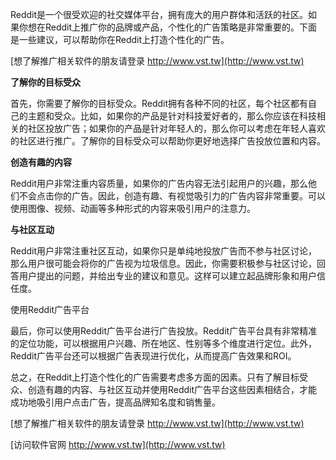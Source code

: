 Reddit是一个很受欢迎的社交媒体平台，拥有庞大的用户群体和活跃的社区。如果你想在Reddit上推广你的品牌或产品，个性化的广告策略是非常重要的。下面是一些建议，可以帮助你在Reddit上打造个性化的广告。

[想了解推广相关软件的朋友请登录 http://www.vst.tw](http://www.vst.tw)

**了解你的目标受众**

首先，你需要了解你的目标受众。Reddit拥有各种不同的社区，每个社区都有自己的主题和受众。比如，如果你的产品是针对科技爱好者的，那么你应该在科技相关的社区投放广告；如果你的产品是针对年轻人的，那么你可以考虑在年轻人喜欢的社区进行推广。了解你的目标受众可以帮助你更好地选择广告投放位置和内容。

**创造有趣的内容**

Reddit用户非常注重内容质量，如果你的广告内容无法引起用户的兴趣，那么他们不会点击你的广告。因此，创造有趣、有视觉吸引力的广告内容非常重要。可以使用图像、视频、动画等多种形式的内容来吸引用户的注意力。

**与社区互动**

Reddit用户非常注重社区互动，如果你只是单纯地投放广告而不参与社区讨论，那么用户很可能会将你的广告视为垃圾信息。因此，你需要积极参与社区讨论，回答用户提出的问题，并给出专业的建议和意见。这样可以建立起品牌形象和用户信任度。

使用Reddit广告平台

最后，你可以使用Reddit广告平台进行广告投放。Reddit广告平台具有非常精准的定位功能，可以根据用户兴趣、所在地区、性别等多个维度进行定位。此外，Reddit广告平台还可以根据广告表现进行优化，从而提高广告效果和ROI。

总之，在Reddit上打造个性化的广告需要考虑多方面的因素。只有了解目标受众、创造有趣的内容、与社区互动并使用Reddit广告平台这些因素相结合，才能成功地吸引用户点击广告，提高品牌知名度和销售量。

[想了解推广相关软件的朋友请登录 http://www.vst.tw](http://www.vst.tw)


[访问软件官网 http://www.vst.tw](http://www.vst.tw)

